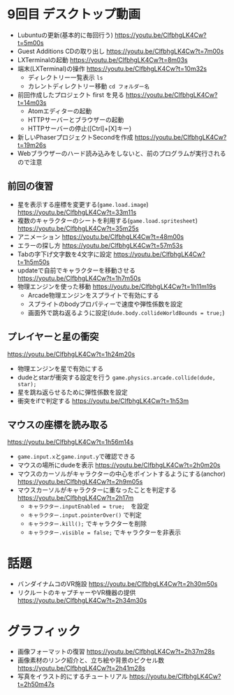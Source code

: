 # 9回目 デスクトップ動画

- Lubuntuの更新(基本的に毎回行う)
https://youtu.be/ClfbhgLK4Cw?t=5m00s
- Guest Additions CDの取り出し
https://youtu.be/ClfbhgLK4Cw?t=7m00s
- LXTerminalの起動
https://youtu.be/ClfbhgLK4Cw?t=8m03s
- 端末(LXTerminal)の操作
https://youtu.be/ClfbhgLK4Cw?t=10m32s
  - ディレクトリー一覧表示 `ls`
  - カレントディレクトリー移動 `cd フォルダー名`
- 前回作成したプロジェクト first を見る
https://youtu.be/ClfbhgLK4Cw?t=14m03s
  - Atomエディターの起動
  - HTTPサーバーとブラウザーの起動
  - HTTPサーバーの停止([Ctrl]+[X]キー)
- 新しいPhaserプロジェクトSecondを作成
https://youtu.be/ClfbhgLK4Cw?t=19m26s
- Webブラウザーのハード読み込みをしないと、前のプログラムが実行されるので注意

## 前回の復習
- 星を表示する座標を変更する(`game.load.image`)
https://youtu.be/ClfbhgLK4Cw?t=33m11s
- 複数のキャラクターのシートを利用する(`game.load.spritesheet`)
https://youtu.be/ClfbhgLK4Cw?t=35m25s
- アニメーション
https://youtu.be/ClfbhgLK4Cw?t=48m00s
- エラーの探し方
https://youtu.be/ClfbhgLK4Cw?t=57m53s
- Tabの字下げ文字数を4文字に設定
https://youtu.be/ClfbhgLK4Cw?t=1h5m50s
- updateで自前でキャラクターを移動させる
https://youtu.be/ClfbhgLK4Cw?t=1h7m50s
- 物理エンジンを使った移動
https://youtu.be/ClfbhgLK4Cw?t=1h11m19s
  - Arcade物理エンジンをスプライトで有効にする
  - スプライトのbodyプロパティーで速度や弾性係数を設定
  - 画面外で跳ね返るように設定(`dude.body.collideWorldBounds = true;`)

## プレイヤーと星の衝突
https://youtu.be/ClfbhgLK4Cw?t=1h24m20s
- 物理エンジンを星で有効にする
- dudeとstarが衝突する設定を行う `game.physics.arcade.collide(dude, star);`
- 星を跳ね返らせるために弾性係数を設定
- 衝突をifで判定する
https://youtu.be/ClfbhgLK4Cw?t=1h53m

## マウスの座標を読み取る
https://youtu.be/ClfbhgLK4Cw?t=1h56m14s
- `game.input.x`と`game.input.y`で確認できる
- マウスの場所にdudeを表示
https://youtu.be/ClfbhgLK4Cw?t=2h0m20s
- マウスのカーソルがキャラクターの中心をポイントするようにする(anchor)
https://youtu.be/ClfbhgLK4Cw?t=2h9m05s
- マウスカーソルがキャラクターに重なったことを判定する
https://youtu.be/ClfbhgLK4Cw?t=2h17m
  - `キャラクター.inputEnabled = true;`　を設定
  - `キャラクター.input.pointerOver()` で判定
  - `キャラクター.kill();` でキャラクターを削除
  - `キャラクター.visible = false;` でキャラクターを非表示

# 話題
- バンダイナムコのVR施設
https://youtu.be/ClfbhgLK4Cw?t=2h30m50s
- リクルートのキャプチャーやVR機器の提供
https://youtu.be/ClfbhgLK4Cw?t=2h34m30s

# グラフィック
- 画像フォーマットの復習
https://youtu.be/ClfbhgLK4Cw?t=2h37m28s
- 画像素材のリンク紹介と、立ち絵や背景のピクセル数
https://youtu.be/ClfbhgLK4Cw?t=2h41m28s
- 写真をイラスト的にするチュートリアル
https://youtu.be/ClfbhgLK4Cw?t=2h50m47s
